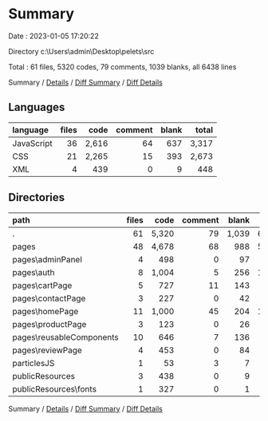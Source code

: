 # Summary

Date : 2023-01-05 17:20:22

Directory c:\\Users\\admin\\Desktop\\pelets\\src

Total : 61 files,  5320 codes, 79 comments, 1039 blanks, all 6438 lines

Summary / [Details](details.md) / [Diff Summary](diff.md) / [Diff Details](diff-details.md)

## Languages
| language | files | code | comment | blank | total |
| :--- | ---: | ---: | ---: | ---: | ---: |
| JavaScript | 36 | 2,616 | 64 | 637 | 3,317 |
| CSS | 21 | 2,265 | 15 | 393 | 2,673 |
| XML | 4 | 439 | 0 | 9 | 448 |

## Directories
| path | files | code | comment | blank | total |
| :--- | ---: | ---: | ---: | ---: | ---: |
| . | 61 | 5,320 | 79 | 1,039 | 6,438 |
| pages | 48 | 4,678 | 68 | 988 | 5,734 |
| pages\\adminPanel | 4 | 498 | 0 | 97 | 595 |
| pages\\auth | 8 | 1,004 | 5 | 256 | 1,265 |
| pages\\cartPage | 5 | 727 | 11 | 143 | 881 |
| pages\\contactPage | 3 | 227 | 0 | 42 | 269 |
| pages\\homePage | 11 | 1,000 | 45 | 204 | 1,249 |
| pages\\productPage | 3 | 123 | 0 | 26 | 149 |
| pages\\reusableComponents | 10 | 646 | 7 | 136 | 789 |
| pages\\reviewPage | 4 | 453 | 0 | 84 | 537 |
| particlesJS | 1 | 53 | 3 | 7 | 63 |
| publicResources | 3 | 438 | 0 | 9 | 447 |
| publicResources\\fonts | 1 | 327 | 0 | 1 | 328 |

Summary / [Details](details.md) / [Diff Summary](diff.md) / [Diff Details](diff-details.md)